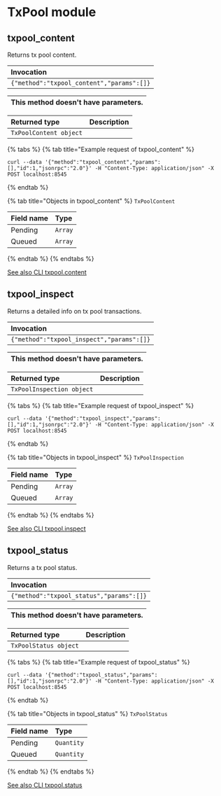 # TxPool module

## txpool\_content

Returns tx pool content.

| Invocation |
| :--- |
| `{"method":"txpool_content","params":[]}` |

| This method doesn't have parameters. |
| :--- |


| Returned type | Description |
| :--- | :--- |
| `TxPoolContent object` |  |

{% tabs %}
{% tab title="Example request of txpool\_content" %}
```text
curl --data '{"method":"txpool_content","params":[],"id":1,"jsonrpc":"2.0"}' -H "Content-Type: application/json" -X POST localhost:8545
```
{% endtab %}

{% tab title="Objects in txpool\_content" %}
`TxPoolContent`

| Field name | Type |
| :--- | :--- |
| Pending | `Array` |
| Queued | `Array` |
{% endtab %}
{% endtabs %}

[See also CLI txpool.content](https://docs.nethermind.io/nethermind/nethermind-utilities/cli/txpool#txpool-content)

## txpool\_inspect

Returns a detailed info on tx pool transactions.

| Invocation |
| :--- |
| `{"method":"txpool_inspect","params":[]}` |

| This method doesn't have parameters. |
| :--- |


| Returned type | Description |
| :--- | :--- |
| `TxPoolInspection object` |  |

{% tabs %}
{% tab title="Example request of txpool\_inspect" %}
```text
curl --data '{"method":"txpool_inspect","params":[],"id":1,"jsonrpc":"2.0"}' -H "Content-Type: application/json" -X POST localhost:8545
```
{% endtab %}

{% tab title="Objects in txpool\_inspect" %}
`TxPoolInspection`

| Field name | Type |
| :--- | :--- |
| Pending | `Array` |
| Queued | `Array` |
{% endtab %}
{% endtabs %}

[See also CLI txpool.inspect](https://docs.nethermind.io/nethermind/nethermind-utilities/cli/txpool#txpool-inspect)

## txpool\_status

Returns a tx pool status.

| Invocation |
| :--- |
| `{"method":"txpool_status","params":[]}` |

| This method doesn't have parameters. |
| :--- |


| Returned type | Description |
| :--- | :--- |
| `TxPoolStatus object` |  |

{% tabs %}
{% tab title="Example request of txpool\_status" %}
```text
curl --data '{"method":"txpool_status","params":[],"id":1,"jsonrpc":"2.0"}' -H "Content-Type: application/json" -X POST localhost:8545
```
{% endtab %}

{% tab title="Objects in txpool\_status" %}
`TxPoolStatus`

| Field name | Type |
| :--- | :--- |
| Pending | `Quantity` |
| Queued | `Quantity` |
{% endtab %}
{% endtabs %}

[See also CLI txpool.status](https://docs.nethermind.io/nethermind/nethermind-utilities/cli/txpool#txpool-status)

